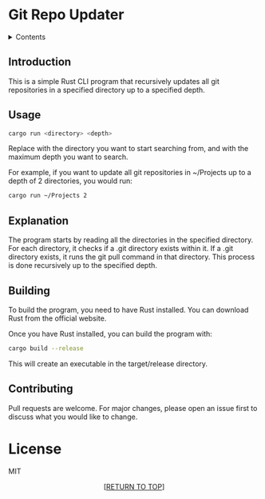 # Git Repo Updater
<a name="readme-top"></a>
<details>
    <summary>Contents</summary>
     <ol>
        <li>
            <a href="#introduction">Introduction</a>
        </li>
        <li>
            <a href="#usage">Usage</a>
        </li>
        <li>
       		<a href="#explanation">Explanation</a>
        </li>
        <li>
            <a href="#building">Building</a>
       	</li>
		<li>
            <a href="#contributing">Contributing</a>
       	</li>
       	<li>
            <a href="#license">License</a>
       	</li>
    </ol>
</details>


## Introduction
This is a simple Rust CLI program that recursively updates all git repositories in a specified directory up to a specified depth.

## Usage

```bash
cargo run <directory> <depth>
```
Replace <directory> with the directory you want to start searching from, and <depth> with the maximum depth you want to search.

For example, if you want to update all git repositories in ~/Projects up to a depth of 2 directories, you would run:

```bash
cargo run ~/Projects 2
```

## Explanation

The program starts by reading all the directories in the specified directory. For each directory, it checks if a .git directory exists within it. If a .git directory exists, it runs the git pull command in that directory. This process is done recursively up to the specified depth.
## Building

To build the program, you need to have Rust installed. You can download Rust from the official website.

Once you have Rust installed, you can build the program with:

```bash
cargo build --release
```

This will create an executable in the target/release directory.

## Contributing

Pull requests are welcome. For major changes, please open an issue first to discuss what you would like to change.

# License

MIT

<p align="center">[<a href="#readme-top">RETURN TO TOP</a>]</p>
